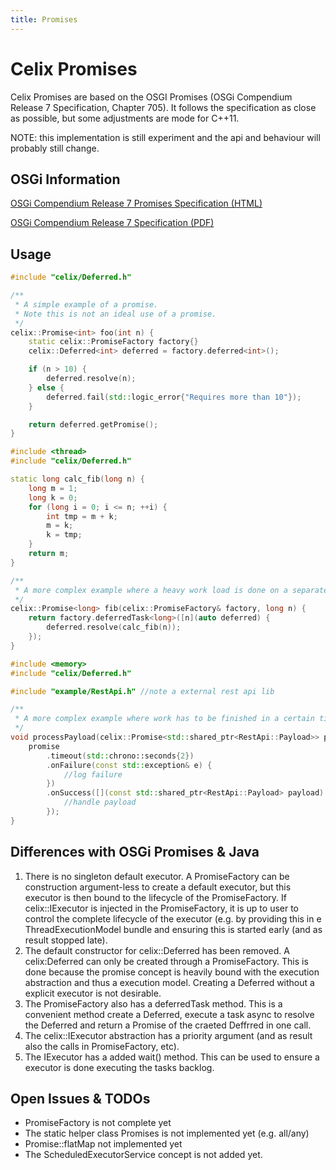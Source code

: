 ```yaml
---
title: Promises
---
```


# Celix Promises

Celix Promises are based on the OSGI Promises (OSGi Compendium Release 7 Specification, Chapter 705).
It follows the specification as close as possible, but some adjustments are mode for C++11.

NOTE: this implementation is still experiment and the api and behaviour will probably still change.  

## OSGi Information

[OSGi Compendium Release 7 Promises Specification (HTML)](https://osgi.org/specification/osgi.cmpn/7.0.0/util.promise.html)

[OSGi Compendium Release 7 Specification (PDF)](https://osgi.org/specification/osgi.cmpn/7.0.0/util.promise.html)

## Usage

```C++
#include "celix/Deferred.h"

/**
 * A simple example of a promise.
 * Note this is not an ideal use of a promise.
 */
celix::Promise<int> foo(int n) {
    static celix::PromiseFactory factory{} 
    celix::Deferred<int> deferred = factory.deferred<int>();

    if (n > 10) {
        deferred.resolve(n);
    } else {
        deferred.fail(std::logic_error{"Requires more than 10"});
    }

    return deferred.getPromise();
}
```

```C++
#include <thread>
#include "celix/Deferred.h"

static long calc_fib(long n) {
    long m = 1;
    long k = 0;
    for (long i = 0; i <= n; ++i) {
        int tmp = m + k;
        m = k;
        k = tmp;
    }
    return m;
}

/**
 * A more complex example where a heavy work load is done on a separate thread.
 */
celix::Promise<long> fib(celix::PromiseFactory& factory, long n) {
    return factory.deferredTask<long>([n](auto deferred) {
        deferred.resolve(calc_fib(n));
    });
}
```

```C++
#include <memory>
#include "celix/Deferred.h"

#include "example/RestApi.h" //note a external rest api lib

/**
 * A more complex example where work has to be finished in a certain time limit.
 */
void processPayload(celix::Promise<std::shared_ptr<RestApi::Payload>> promise) {
    promise
        .timeout(std::chrono::seconds{2})
        .onFailure(const std::exception& e) {
            //log failure
        })
        .onSuccess([](const std::shared_ptr<RestApi::Payload> payload) {
            //handle payload
        });
}
```

## Differences with OSGi Promises & Java

1. There is no singleton default executor. A PromiseFactory can be construction argument-less to create a default executor, but this executor is then bound to the lifecycle of the PromiseFactory. If celix::IExecutor is injected in the PromiseFactory, it is up to user to control the complete lifecycle of the executor (e.g. by providing this in e ThreadExecutionModel bundle and ensuring this is started early (and as result stopped late).
1. The default constructor for celix::Deferred has been removed. A celix:Deferred can only be created through a PromiseFactory. This is done because the promise concept is heavily bound with the execution abstraction and thus a execution model. Creating a Deferred without a explicit executor is not desirable.
1. The PromiseFactory also has a deferredTask method. This is a convenient method create a Deferred, execute a task async to resolve the Deferred and return a Promise of the craeted Deffrred in one call.
1. The celix::IExecutor abstraction has a priority argument (and as result also the calls in PromiseFactory, etc).
1. The IExecutor has a added wait() method. This can be used to ensure a executor is done executing the tasks backlog.

    

## Open Issues & TODOs
- PromiseFactory is not complete yet
- The static helper class Promises is not implemented yet (e.g. all/any)
- Promise::flatMap not implemented yet
- The ScheduledExecutorService concept is not added yet.